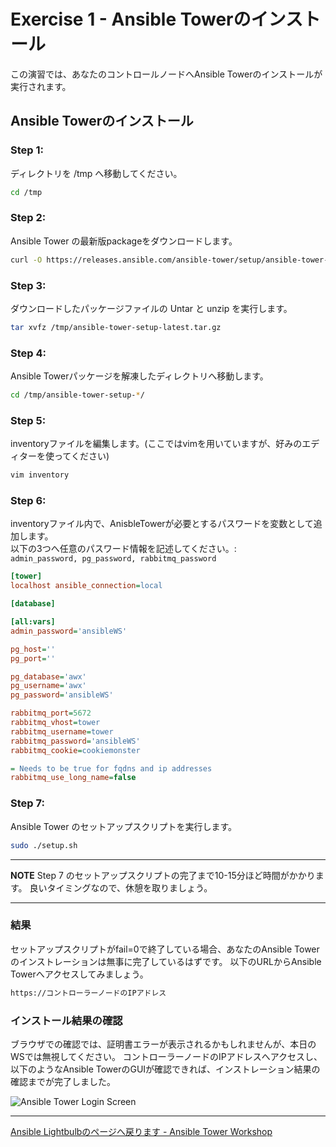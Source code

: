 # Exercise 1 - Ansible Towerのインストール

この演習では、あなたのコントロールノードへAnsible Towerのインストールが実行されます。

## Ansible Towerのインストール


### Step 1:

ディレクトリを /tmp へ移動してください。

```bash
cd /tmp
```

### Step 2:

Ansible Tower の最新版packageをダウンロードします。

```bash
curl -O https://releases.ansible.com/ansible-tower/setup/ansible-tower-setup-latest.tar.gz
```

### Step 3:

ダウンロードしたパッケージファイルの Untar と unzip を実行します。

```bash
tar xvfz /tmp/ansible-tower-setup-latest.tar.gz
```

### Step 4:

Ansible Towerパッケージを解凍したディレクトリへ移動します。

```bash
cd /tmp/ansible-tower-setup-*/
```

### Step 5:

inventoryファイルを編集します。(ここではvimを用いていますが、好みのエディターを使ってください)

```bash
vim inventory
```

### Step 6:

inventoryファイル内で、AnisbleTowerが必要とするパスワードを変数として追加します。  
以下の3つへ任意のパスワード情報を記述してください。:  
`admin_password, pg_password, rabbitmq_password`

```ini
[tower]
localhost ansible_connection=local

[database]

[all:vars]
admin_password='ansibleWS'

pg_host=''
pg_port=''

pg_database='awx'
pg_username='awx'
pg_password='ansibleWS'

rabbitmq_port=5672
rabbitmq_vhost=tower
rabbitmq_username=tower
rabbitmq_password='ansibleWS'
rabbitmq_cookie=cookiemonster

= Needs to be true for fqdns and ip addresses
rabbitmq_use_long_name=false

```

### Step 7:

Ansible Tower のセットアップスクリプトを実行します。

```bash
sudo ./setup.sh
```

---
**NOTE**
Step 7 のセットアップスクリプトの完了まで10-15分ほど時間がかかります。
良いタイミングなので、休憩を取りましょう。

---


### 結果

セットアップスクリプトがfail=0で終了している場合、あなたのAnsible Towerのインストレーションは無事に完了しているはずです。
以下のURLからAnsible Towerへアクセスしてみましょう。


```bash
https://コントローラーノードのIPアドレス
```

### インストール結果の確認
ブラウザでの確認では、証明書エラーが表示されるかもしれませんが、本日のWSでは無視してください。
コントローラーノードのIPアドレスへアクセスし、以下のようなAnsible TowerのGUIが確認できれば、インストレーション結果の確認までが完了しました。

![Ansible Tower Login Screen](ansible-lab-figure01-logon-screen.png)

---

[Ansible Lightbulbのページへ戻ります - Ansible Tower Workshop](../README.md)
